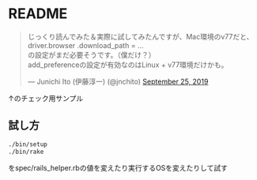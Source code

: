 # README

<blockquote class="twitter-tweet"><p lang="ja" dir="ltr">じっくり読んでみた＆実際に試してみたんですが、Mac環境のv77だと、<br>driver.browser .download_path = ...<br>の設定がまだ必要そうです。（僕だけ？）<br>add_preferenceの設定が有効なのはLinux + v77環境だけかも。</p>&mdash; Junichi Ito (伊藤淳一) (@jnchito) <a href="https://twitter.com/jnchito/status/1176785482815950853?ref_src=twsrc%5Etfw">September 25, 2019</a></blockquote> <script async src="https://platform.twitter.com/widgets.js" charset="utf-8"></script>

↑のチェック用サンプル

## 試し方

```sh
./bin/setup
./bin/rake
```

をspec/rails_helper.rbの値を変えたり実行するOSを変えたりして試す
